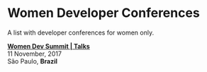 # Women Developer Conferences

A list with developer conferences for women only.


[**Women Dev Summit | Talks**](https://www.facebook.com/events/1922536651293173/)  
11 November, 2017  
São Paulo, **Brazil**
